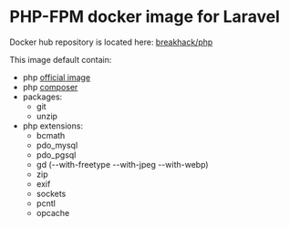 # PHP-FPM docker image for Laravel

Docker hub repository is located here: [breakhack/php](https://hub.docker.com/r/breakhack/php)

This image default contain:
- php [official image](https://hub.docker.com/_/php)
- php [composer](https://getcomposer.org/)
- packages:
    - git
    - unzip
- php extensions: 
  - bcmath
  - pdo_mysql
  - pdo_pgsql
  - gd (--with-freetype --with-jpeg --with-webp)
  - zip
  - exif
  - sockets
  - pcntl
  - opcache
